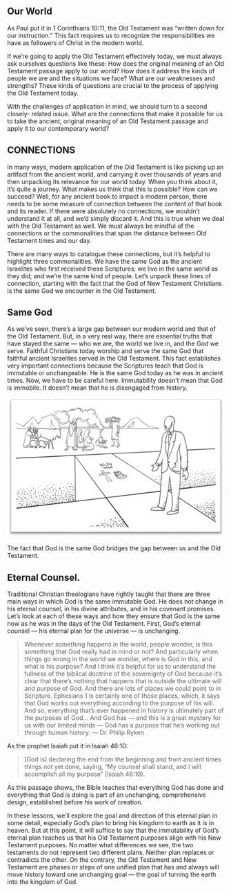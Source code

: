 ## Our World

As Paul put it in 1 Corinthians 10:11, the Old Testament was “written down for our instruction.” This fact requires us to recognize the responsibilities we have as followers of Christ in the modern world.

If we’re going to apply the Old Testament effectively today, we must always ask ourselves questions like these: How does the original meaning of an Old Testament passage apply to our world? How does it address the kinds of people we are and the situations we face? What are our weaknesses and strengths? These kinds of questions are crucial to the process of applying the Old Testament today.

With the challenges of application in mind, we should turn to a second closely- related issue. What are the connections that make it possible for us to take the ancient, original meaning of an Old Testament passage and apply it to our contemporary world?

## CONNECTIONS

In many ways, modern application of the Old Testament is like picking up an artifact from the ancient world, and carrying it over thousands of years and then unpacking its relevance for our world today. When you think about it, it’s quite a journey. What makes us think that this is possible? How can we succeed? Well, for any ancient book to impact a modern person, there needs to be some measure of connection between the content of that book and its reader. If there were absolutely no connections, we wouldn’t understand it at all, and we’d simply discard it. And this is true when we deal with the Old Testament as well. We must always be mindful of the connections or the commonalities that span the distance between Old Testament times and our day.

There are many ways to catalogue these connections, but it’s helpful to highlight three commonalities. We have the same God as the ancient Israelites who first received these Scriptures; we live in the same world as they did; and we’re the same kind of people. Let’s unpack these lines of connection, starting with the fact that the God of New Testament Christians is the same God we encounter in the Old Testament.

## Same God

As we’ve seen, there’s a large gap between our modern world and that of the Old Testament. But, in a very real way, there are essential truths that have stayed the same — who we are, the world we live in, and the God we serve. Faithful Christians today worship and serve the same God that faithful ancient Israelites served in the Old Testament. This fact establishes very important connections because the Scriptures teach that God is immutable or unchangeable. He is the same God today as he was in ancient times. Now, we have to be careful here. Immutability doesn’t mean that God is immobile. It doesn’t mean that he is disengaged from history.

![1.1.1.manuscript.pic11](https://github.com/thirdmill/images/raw/main/1.1.1.manuscript.pic11.png)

The fact that God is the same God bridges the gap between us and the Old Testament.

## Eternal Counsel.

Traditional Christian theologians have rightly taught that there are three main ways in which God is the same immutable God. He does not change in his eternal counsel, in his divine attributes, and in his covenant promises. Let’s look at each of these ways and how they ensure that God is the same now as he was in the days of the Old Testament. First, God’s eternal counsel — his eternal plan for the universe — is unchanging.

> Whenever something happens in the world, people wonder, is this something that God really had in mind or not? And particularly when things go wrong in the world we wonder, where is God in this, and what is his purpose? And I think it’s helpful for us to understand the fullness of the biblical doctrine of the sovereignty of God because it’s clear that there’s nothing that happens that is outside the ultimate will and purpose of God. And there are lots of places we could point to in Scripture. Ephesians 1 is certainly one of those places, which, it says that God works out everything according to the purpose of his will. And so, everything that’s ever happened in history is ultimately part of the purposes of God… And God has — and this is a great mystery for us with our limited minds — God has a purpose that he’s working out through human history. — Dr. Philip Ryken

As the prophet Isaiah put it in Isaiah 46:10:

> [God is] declaring the end from the beginning and from ancient times things not yet done, saying, “My counsel shall stand, and I will accomplish all my purpose” (Isaiah 46:10).

As this passage shows, the Bible teaches that everything God has done and everything that God is doing is part of an unchanging, comprehensive design, established before his work of creation.

In these lessons, we’ll explore the goal and direction of this eternal plan in some detail, especially God’s plan to bring his kingdom to earth as it is in heaven. But at this point, it will suffice to say that the immutability of God’s eternal plan teaches us that his Old Testament purposes align with his New Testament purposes. No matter what differences we see, the two testaments do not represent two different plans. Neither plan replaces or contradicts the other. On the contrary, the Old Testament and New Testament are phases or steps of one unified plan that has and always will move history toward one unchanging goal — the goal of turning the earth into the kingdom of God.

